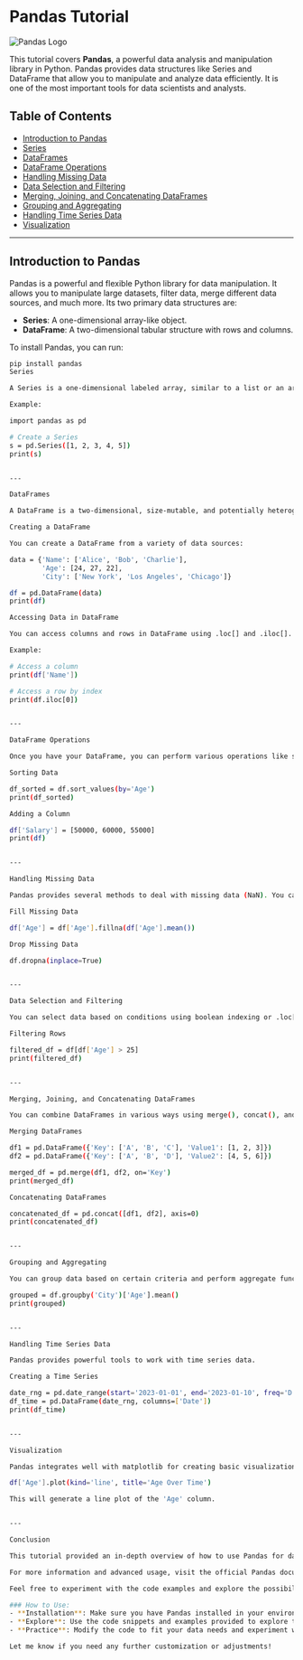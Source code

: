 # Pandas Tutorial

![Pandas Logo](https://pandas.pydata.org/static/img/pandas_logo.png)

This tutorial covers **Pandas**, a powerful data analysis and manipulation library in Python. Pandas provides data structures like Series and DataFrame that allow you to manipulate and analyze data efficiently. It is one of the most important tools for data scientists and analysts.

## Table of Contents

- [Introduction to Pandas](#introduction-to-pandas)
- [Series](#series)
- [DataFrames](#dataframes)
- [DataFrame Operations](#dataframe-operations)
- [Handling Missing Data](#handling-missing-data)
- [Data Selection and Filtering](#data-selection-and-filtering)
- [Merging, Joining, and Concatenating DataFrames](#merging-joining-and-concatenating-dataframes)
- [Grouping and Aggregating](#grouping-and-aggregating)
- [Handling Time Series Data](#handling-time-series-data)
- [Visualization](#visualization)

---

## Introduction to Pandas

Pandas is a powerful and flexible Python library for data manipulation. It allows you to manipulate large datasets, filter data, merge different data sources, and much more. Its two primary data structures are:
- **Series**: A one-dimensional array-like object.
- **DataFrame**: A two-dimensional tabular structure with rows and columns.

To install Pandas, you can run:
```bash
pip install pandas
Series

A Series is a one-dimensional labeled array, similar to a list or an array, but with more functionality. You can create a Series from a list, NumPy array, or dictionary.

Example:

import pandas as pd

# Create a Series
s = pd.Series([1, 2, 3, 4, 5])
print(s)


---

DataFrames

A DataFrame is a two-dimensional, size-mutable, and potentially heterogeneous tabular data structure with labeled axes (rows and columns).

Creating a DataFrame

You can create a DataFrame from a variety of data sources:

data = {'Name': ['Alice', 'Bob', 'Charlie'],
        'Age': [24, 27, 22],
        'City': ['New York', 'Los Angeles', 'Chicago']}

df = pd.DataFrame(data)
print(df)

Accessing Data in DataFrame

You can access columns and rows in DataFrame using .loc[] and .iloc[].

Example:

# Access a column
print(df['Name'])

# Access a row by index
print(df.iloc[0])


---

DataFrame Operations

Once you have your DataFrame, you can perform various operations like sorting, filtering, adding/removing columns, etc.

Sorting Data

df_sorted = df.sort_values(by='Age')
print(df_sorted)

Adding a Column

df['Salary'] = [50000, 60000, 55000]
print(df)


---

Handling Missing Data

Pandas provides several methods to deal with missing data (NaN). You can fill missing data, drop it, or replace it.

Fill Missing Data

df['Age'] = df['Age'].fillna(df['Age'].mean())

Drop Missing Data

df.dropna(inplace=True)


---

Data Selection and Filtering

You can select data based on conditions using boolean indexing or .loc[] and .iloc[].

Filtering Rows

filtered_df = df[df['Age'] > 25]
print(filtered_df)


---

Merging, Joining, and Concatenating DataFrames

You can combine DataFrames in various ways using merge(), concat(), and join().

Merging DataFrames

df1 = pd.DataFrame({'Key': ['A', 'B', 'C'], 'Value1': [1, 2, 3]})
df2 = pd.DataFrame({'Key': ['A', 'B', 'D'], 'Value2': [4, 5, 6]})

merged_df = pd.merge(df1, df2, on='Key')
print(merged_df)

Concatenating DataFrames

concatenated_df = pd.concat([df1, df2], axis=0)
print(concatenated_df)


---

Grouping and Aggregating

You can group data based on certain criteria and perform aggregate functions like sum, mean, etc.

grouped = df.groupby('City')['Age'].mean()
print(grouped)


---

Handling Time Series Data

Pandas provides powerful tools to work with time series data.

Creating a Time Series

date_rng = pd.date_range(start='2023-01-01', end='2023-01-10', freq='D')
df_time = pd.DataFrame(date_rng, columns=['Date'])
print(df_time)


---

Visualization

Pandas integrates well with matplotlib for creating basic visualizations directly from a DataFrame.

df['Age'].plot(kind='line', title='Age Over Time')

This will generate a line plot of the 'Age' column.


---

Conclusion

This tutorial provided an in-depth overview of how to use Pandas for data manipulation and analysis. It covered essential topics such as Series, DataFrames, handling missing data, grouping data, and more. Pandas is a powerful tool that simplifies the process of working with structured data and is an essential part of the data science ecosystem.

For more information and advanced usage, visit the official Pandas documentation: https://pandas.pydata.org/

Feel free to experiment with the code examples and explore the possibilities of working with Pandas!

### How to Use:
- **Installation**: Make sure you have Pandas installed in your environment using `pip install pandas`.
- **Explore**: Use the code snippets and examples provided to explore the functionality of Pandas.
- **Practice**: Modify the code to fit your data needs and experiment with other methods available in Pandas.

Let me know if you need any further customization or adjustments!

